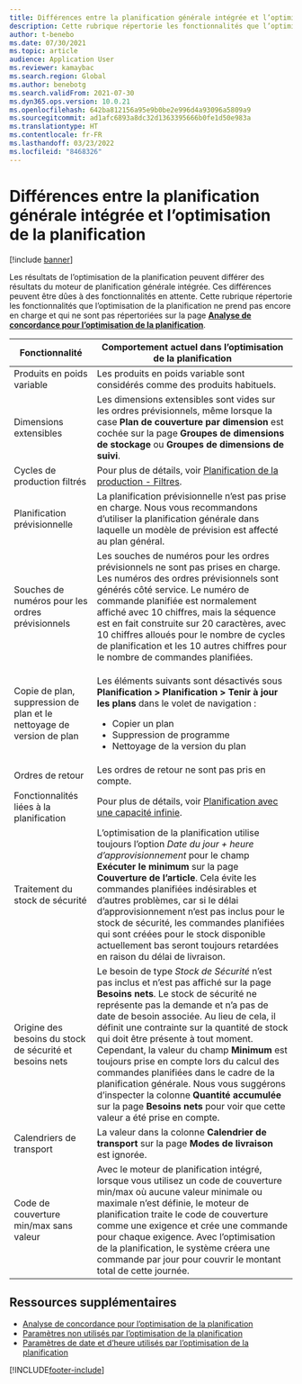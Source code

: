 ```yaml
---
title: Différences entre la planification générale intégrée et l’optimisation de la planification
description: Cette rubrique répertorie les fonctionnalités que l’optimisation de la planification ne prend pas encore en charge et qui ne sont pas répertoriées sur la page d’analyse de concordance pour l’optimisation de la planification.
author: t-benebo
ms.date: 07/30/2021
ms.topic: article
audience: Application User
ms.reviewer: kamaybac
ms.search.region: Global
ms.author: benebotg
ms.search.validFrom: 2021-07-30
ms.dyn365.ops.version: 10.0.21
ms.openlocfilehash: 642ba812156a95e9b0be2e996d4a93096a5809a9
ms.sourcegitcommit: ad1afc6893a8dc32d1363395666b0fe1d50e983a
ms.translationtype: HT
ms.contentlocale: fr-FR
ms.lasthandoff: 03/23/2022
ms.locfileid: "8468326"
---
```

# <a name="differences-between-built-in-master-planning-and-planning-optimization"></a>Différences entre la planification générale intégrée et l’optimisation de la planification

[!include [banner](../../includes/banner.md)]

Les résultats de l’optimisation de la planification peuvent différer des résultats du moteur de planification générale intégrée. Ces différences peuvent être dûes à des fonctionnalités en attente. Cette rubrique répertorie les fonctionnalités que l’optimisation de la planification ne prend pas encore en charge et qui ne sont pas répertoriées sur la page **[Analyse de concordance pour l’optimisation de la planification](planning-optimization-fit-analysis.md)**.

| Fonctionnalité | Comportement actuel dans l’optimisation de la planification |
|---|---|
| Produits en poids variable | Les produits en poids variable sont considérés comme des produits habituels.|
| Dimensions extensibles | Les dimensions extensibles sont vides sur les ordres prévisionnels, même lorsque la case **Plan de couverture par dimension** est cochée sur la page **Groupes de dimensions de stockage** ou **Groupes de dimensions de suivi**. |
| Cycles de production filtrés | Pour plus de détails, voir [Planification de la production - Filtres](production-planning.md#filters). |
| Planification prévisionnelle | La planification prévisionnelle n’est pas prise en charge. Nous vous recommandons d’utiliser la planification générale dans laquelle un modèle de prévision est affecté au plan général. |
| Souches de numéros pour les ordres prévisionnels | Les souches de numéros pour les ordres prévisionnels ne sont pas prises en charge. Les numéros des ordres prévisionnels sont générés côté service. Le numéro de commande planifiée est normalement affiché avec 10 chiffres, mais la séquence est en fait construite sur 20 caractères, avec 10 chiffres alloués pour le nombre de cycles de planification et les 10 autres chiffres pour le nombre de commandes planifiées. |
| Copie de plan, suppression de plan et le nettoyage de version de plan | <p>Les éléments suivants sont désactivés sous **Planification \> Planification \> Tenir à jour les plans** dans le volet de navigation :</p><ul><li>Copier un plan</li><li>Suppression de programme</li><li>Nettoyage de la version du plan</li></ul> |
| Ordres de retour | Les ordres de retour ne sont pas pris en compte. |
| Fonctionnalités liées à la planification | Pour plus de détails, voir [Planification avec une capacité infinie](infinite-capacity-planning.md#limitations). |
| Traitement du stock de sécurité | L’optimisation de la planification utilise toujours l’option *Date du jour + heure d’approvisionnement* pour le champ **Exécuter le minimum** sur la page **Couverture de l’article**. Cela évite les commandes planifiées indésirables et d’autres problèmes, car si le délai d’approvisionnement n’est pas inclus pour le stock de sécurité, les commandes planifiées qui sont créées pour le stock disponible actuellement bas seront toujours retardées en raison du délai de livraison. |
| Origine des besoins du stock de sécurité et besoins nets | Le besoin de type *Stock de Sécurité* n’est pas inclus et n’est pas affiché sur la page **Besoins nets**. Le stock de sécurité ne représente pas la demande et n’a pas de date de besoin associée. Au lieu de cela, il définit une contrainte sur la quantité de stock qui doit être présente à tout moment. Cependant, la valeur du champ **Minimum** est toujours prise en compte lors du calcul des commandes planifiées dans le cadre de la planification générale. Nous vous suggérons d’inspecter la colonne **Quantité accumulée** sur la page **Besoins nets** pour voir que cette valeur a été prise en compte. |
| Calendriers de transport | La valeur dans la colonne **Calendrier de transport** sur la page **Modes de livraison** est ignorée. |
| Code de couverture min/max sans valeur| Avec le moteur de planification intégré, lorsque vous utilisez un code de couverture min/max où aucune valeur minimale ou maximale n’est définie, le moteur de planification traite le code de couverture comme une exigence et crée une commande pour chaque exigence. Avec l’optimisation de la planification, le système créera une commande par jour pour couvrir le montant total de cette journée.  |

## <a name="additional-resources"></a>Ressources supplémentaires

- [Analyse de concordance pour l’optimisation de la planification](planning-optimization-fit-analysis.md)
- [Paramètres non utilisés par l’optimisation de la planification](not-used-parameters.md)
- [Paramètres de date et d’heure utilisés par l’optimisation de la planification](date-time-used.md)

[!INCLUDE[footer-include](../../../includes/footer-banner.md)]
